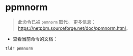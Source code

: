 # ppmnorm

> 此命令已被 `pnmnorm` 取代。
> 更多信息：<https://netpbm.sourceforge.net/doc/ppmnorm.html>。

- 查看当前命令的文档：

`tldr pnmnorm`